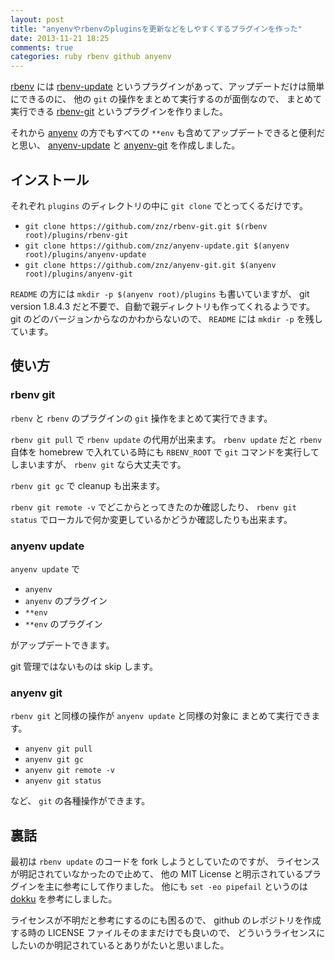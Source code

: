 ```yaml
---
layout: post
title: "anyenvやrbenvのpluginsを更新などをしやすくするプラグインを作った"
date: 2013-11-21 18:25
comments: true
categories: ruby rbenv github anyenv
---
```

[rbenv](https://github.com/sstephenson/rbenv)
には
[rbenv-update](https://github.com/rkh/rbenv-update)
というプラグインがあって、アップデートだけは簡単にできるのに、
他の `git` の操作をまとめて実行するのが面倒なので、
まとめて実行できる
[rbenv-git](https://github.com/znz/rbenv-git)
というプラグインを作りました。

それから
[anyenv](https://github.com/riywo/anyenv)
の方でもすべての `**env` も含めてアップデートできると便利だと思い、
[anyenv-update](https://github.com/znz/anyenv-update)
と
[anyenv-git](https://github.com/znz/anyenv-git)
を作成しました。

<!--more-->

## インストール

それぞれ `plugins` のディレクトリの中に `git clone` でとってくるだけです。

- `git clone https://github.com/znz/rbenv-git.git $(rbenv root)/plugins/rbenv-git`
- `git clone https://github.com/znz/anyenv-update.git $(anyenv root)/plugins/anyenv-update`
- `git clone https://github.com/znz/anyenv-git.git $(anyenv root)/plugins/anyenv-git`

`README` の方には `mkdir -p $(anyenv root)/plugins` も書いていますが、
git version 1.8.4.3 だと不要で、自動で親ディレクトリも作ってくれるようです。
git のどのバージョンからなのかわからないので、
`README` には `mkdir -p` を残しています。

## 使い方

### rbenv git

`rbenv` と `rbenv` のプラグインの `git` 操作をまとめて実行できます。

`rbenv git pull` で `rbenv update` の代用が出来ます。
`rbenv update` だと `rbenv` 自体を homebrew で入れている時にも
`RBENV_ROOT` で `git` コマンドを実行してしまいますが、
`rbenv git` なら大丈夫です。

`rbenv git gc` で cleanup も出来ます。

`rbenv git remote -v` でどこからとってきたのか確認したり、
`rbenv git status` でローカルで何か変更しているかどうか確認したりも出来ます。

### anyenv update

`anyenv update` で

- `anyenv`
- `anyenv` のプラグイン
- `**env`
- `**env` のプラグイン

がアップデートできます。

git 管理ではないものは skip します。

### anyenv git

`rbenv git` と同様の操作が
`anyenv update` と同様の対象に
まとめて実行できます。

- `anyenv git pull`
- `anyenv git gc`
- `anyenv git remote -v`
- `anyenv git status`

など、
`git` の各種操作ができます。

## 裏話

最初は `rbenv update` のコードを fork しようとしていたのですが、
ライセンスが明記されていなかったので止めて、
他の MIT License と明示されているプラグインを主に参考にして作りました。
他にも `set -eo pipefail` というのは
[dokku](https://github.com/progrium/dokku)
を参考にしました。

ライセンスが不明だと参考にするのにも困るので、
github のレポジトリを作成する時の LICENSE ファイルそのままだけでも良いので、
どういうライセンスにしたいのか明記されているとありがたいと思いました。
